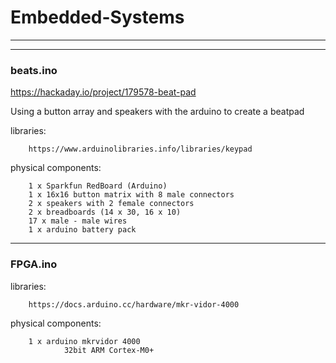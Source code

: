 # Embedded-Systems

----------
----------

### beats.ino

https://hackaday.io/project/179578-beat-pad

Using a button array and speakers with the arduino to create a beatpad

libraries:

        https://www.arduinolibraries.info/libraries/keypad
        
physical components:
        
        1 x Sparkfun RedBoard (Arduino) 
        1 x 16x16 button matrix with 8 male connectors
        2 x speakers with 2 female connectors
        2 x breadboards (14 x 30, 16 x 10)
        17 x male - male wires
        1 x arduino battery pack
        
----------

### FPGA.ino

libraries:

        https://docs.arduino.cc/hardware/mkr-vidor-4000

physical components:

        1 x arduino mkrvidor 4000
                32bit ARM Cortex-M0+
